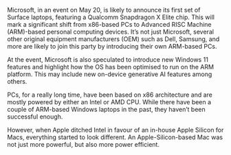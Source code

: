 Microsoft, in an event on May 20, is likely to announce its first set of Surface laptops, featuring a Qualcomm Snapdragon X Elite chip. This will mark a significant shift from x86-based PCs to Advanced RISC Machine (ARM)-based personal computing devices. It’s not just Microsoft, several other original equipment manufacturers (OEM) such as Dell, Samsung, and more are likely to join this party by introducing their own ARM-based PCs.

At the event, Microsoft is also speculated to introduce new Windows 11 features and highlight how the OS has been optimised to run on the ARM platform. This may include new on-device generative AI features among others.

PCs, for a really long time, have been based on x86 architecture and are mostly powered by either an Intel or AMD CPU. While there have been a couple of ARM-based Windows laptops in the past, they haven’t been successful enough.

However, when Apple ditched Intel in favour of an in-house Apple Silicon for Macs, everything started to look different. An Apple-Silicon-based Mac was not just more powerful, but also more power efficient.

